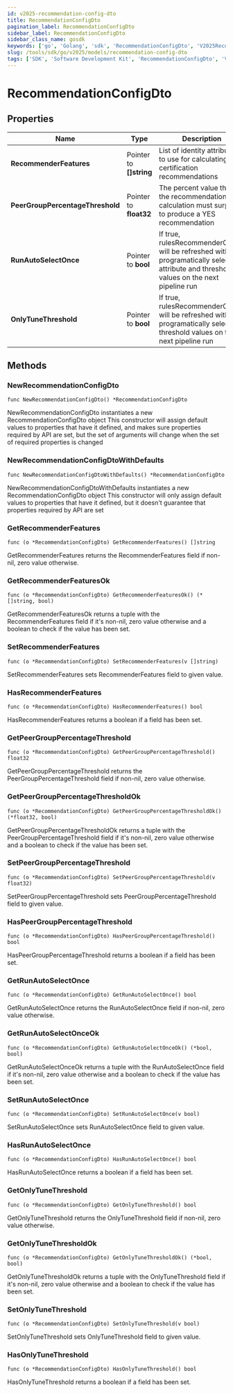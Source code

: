 ```yaml
---
id: v2025-recommendation-config-dto
title: RecommendationConfigDto
pagination_label: RecommendationConfigDto
sidebar_label: RecommendationConfigDto
sidebar_class_name: gosdk
keywords: ['go', 'Golang', 'sdk', 'RecommendationConfigDto', 'V2025RecommendationConfigDto'] 
slug: /tools/sdk/go/v2025/models/recommendation-config-dto
tags: ['SDK', 'Software Development Kit', 'RecommendationConfigDto', 'V2025RecommendationConfigDto']
---
```


# RecommendationConfigDto

## Properties

Name | Type | Description | Notes
------------ | ------------- | ------------- | -------------
**RecommenderFeatures** | Pointer to **[]string** | List of identity attributes to use for calculating certification recommendations | [optional] 
**PeerGroupPercentageThreshold** | Pointer to **float32** | The percent value that the recommendation calculation must surpass to produce a YES recommendation | [optional] 
**RunAutoSelectOnce** | Pointer to **bool** | If true, rulesRecommenderConfig will be refreshed with new programatically selected attribute and threshold values on the next pipeline run | [optional] [default to false]
**OnlyTuneThreshold** | Pointer to **bool** | If true, rulesRecommenderConfig will be refreshed with new programatically selected threshold values on the next pipeline run | [optional] [default to false]

## Methods

### NewRecommendationConfigDto

`func NewRecommendationConfigDto() *RecommendationConfigDto`

NewRecommendationConfigDto instantiates a new RecommendationConfigDto object
This constructor will assign default values to properties that have it defined,
and makes sure properties required by API are set, but the set of arguments
will change when the set of required properties is changed

### NewRecommendationConfigDtoWithDefaults

`func NewRecommendationConfigDtoWithDefaults() *RecommendationConfigDto`

NewRecommendationConfigDtoWithDefaults instantiates a new RecommendationConfigDto object
This constructor will only assign default values to properties that have it defined,
but it doesn't guarantee that properties required by API are set

### GetRecommenderFeatures

`func (o *RecommendationConfigDto) GetRecommenderFeatures() []string`

GetRecommenderFeatures returns the RecommenderFeatures field if non-nil, zero value otherwise.

### GetRecommenderFeaturesOk

`func (o *RecommendationConfigDto) GetRecommenderFeaturesOk() (*[]string, bool)`

GetRecommenderFeaturesOk returns a tuple with the RecommenderFeatures field if it's non-nil, zero value otherwise
and a boolean to check if the value has been set.

### SetRecommenderFeatures

`func (o *RecommendationConfigDto) SetRecommenderFeatures(v []string)`

SetRecommenderFeatures sets RecommenderFeatures field to given value.

### HasRecommenderFeatures

`func (o *RecommendationConfigDto) HasRecommenderFeatures() bool`

HasRecommenderFeatures returns a boolean if a field has been set.

### GetPeerGroupPercentageThreshold

`func (o *RecommendationConfigDto) GetPeerGroupPercentageThreshold() float32`

GetPeerGroupPercentageThreshold returns the PeerGroupPercentageThreshold field if non-nil, zero value otherwise.

### GetPeerGroupPercentageThresholdOk

`func (o *RecommendationConfigDto) GetPeerGroupPercentageThresholdOk() (*float32, bool)`

GetPeerGroupPercentageThresholdOk returns a tuple with the PeerGroupPercentageThreshold field if it's non-nil, zero value otherwise
and a boolean to check if the value has been set.

### SetPeerGroupPercentageThreshold

`func (o *RecommendationConfigDto) SetPeerGroupPercentageThreshold(v float32)`

SetPeerGroupPercentageThreshold sets PeerGroupPercentageThreshold field to given value.

### HasPeerGroupPercentageThreshold

`func (o *RecommendationConfigDto) HasPeerGroupPercentageThreshold() bool`

HasPeerGroupPercentageThreshold returns a boolean if a field has been set.

### GetRunAutoSelectOnce

`func (o *RecommendationConfigDto) GetRunAutoSelectOnce() bool`

GetRunAutoSelectOnce returns the RunAutoSelectOnce field if non-nil, zero value otherwise.

### GetRunAutoSelectOnceOk

`func (o *RecommendationConfigDto) GetRunAutoSelectOnceOk() (*bool, bool)`

GetRunAutoSelectOnceOk returns a tuple with the RunAutoSelectOnce field if it's non-nil, zero value otherwise
and a boolean to check if the value has been set.

### SetRunAutoSelectOnce

`func (o *RecommendationConfigDto) SetRunAutoSelectOnce(v bool)`

SetRunAutoSelectOnce sets RunAutoSelectOnce field to given value.

### HasRunAutoSelectOnce

`func (o *RecommendationConfigDto) HasRunAutoSelectOnce() bool`

HasRunAutoSelectOnce returns a boolean if a field has been set.

### GetOnlyTuneThreshold

`func (o *RecommendationConfigDto) GetOnlyTuneThreshold() bool`

GetOnlyTuneThreshold returns the OnlyTuneThreshold field if non-nil, zero value otherwise.

### GetOnlyTuneThresholdOk

`func (o *RecommendationConfigDto) GetOnlyTuneThresholdOk() (*bool, bool)`

GetOnlyTuneThresholdOk returns a tuple with the OnlyTuneThreshold field if it's non-nil, zero value otherwise
and a boolean to check if the value has been set.

### SetOnlyTuneThreshold

`func (o *RecommendationConfigDto) SetOnlyTuneThreshold(v bool)`

SetOnlyTuneThreshold sets OnlyTuneThreshold field to given value.

### HasOnlyTuneThreshold

`func (o *RecommendationConfigDto) HasOnlyTuneThreshold() bool`

HasOnlyTuneThreshold returns a boolean if a field has been set.


